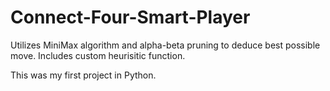 Connect-Four-Smart-Player
=========================

Utilizes MiniMax algorithm and alpha-beta pruning to deduce best possible move. Includes custom heurisitic function. 

This was my first project in Python.
